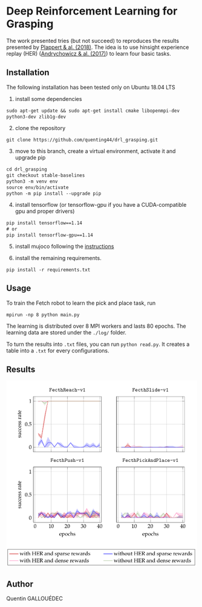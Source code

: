 # Deep Reinforcement Learning for Grasping



The work presented tries (but not succeed) to reproduces the results presented by [Plappert & al. (2018)](https://arxiv.org/abs/1802.09464). The idea is to use hinsight experience replay (HER) ([Andrychowicz & al. (2017)](http://papers.nips.cc/paper/7090-hindsight-experience-replay)) to learn four basic tasks.


## Installation

The following installation has been tested only on Ubuntu 18.04 LTS

1. install some dependencies

```shell
sudo apt-get update && sudo apt-get install cmake libopenmpi-dev python3-dev zlib1g-dev
```

2. clone the repository

```shell
git clone https://github.com/quenting44/drl_grasping.git
```

3. move to this branch, create a virtual environment, activate it and upgrade pip

```shell
cd drl_grasping
git checkout stable-baselines
python3 -m venv env
source env/bin/activate
python -m pip install --upgrade pip
```

4. install tensorflow (or tensorflow-gpu if you have a CUDA-compatible gpu and proper drivers)

```shell
pip install tensorflow==1.14
# or
pip install tensorflow-gpu==1.14
```

5. install mujoco following the [instructions](https://github.com/openai/mujoco-py#install-mujoco)

6. install the remaining requirements.

```shell
pip install -r requirements.txt
```

## Usage

To train the Fetch robot to learn the pick and place task, run

```shell
mpirun -np 8 python main.py
```

The learning is distributed over 8 MPI workers and lasts 80 epochs. The learning data are stored under the `./log/` folder.

To turn the results into `.txt` files, you can run `python read.py`. It creates a table into a `.txt` for every configurations.

## Results

![](docs/results_four_envs.png)

## Author

Quentin GALLOUÉDEC
